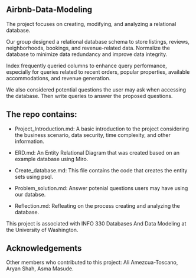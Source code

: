 ## Airbnb-Data-Modeling 
The project focuses on creating, modifying, and analyzing a relational database. 

Our group designed a relational database schema to store listings, reviews, neighborhoods, bookings, and revenue-related data. Normalize the database to minimize data redundancy and improve data integrity.

Index frequently queried columns to enhance query performance, especially for queries related to recent orders, popular properties, available accommodations, and revenue generation.

We also considered potential questions the user may ask when accessing the database.
Then write queries to answer the proposed questions.



## The repo contains:
- Project_Introduction.md: A basic introduction to the project considering the business scenario, data security, time complexity, and other information.

- ERD.md: An Entity Relational Diagram that was created based on an example database using Miro.

- Create_database.md: This file contains the code that creates the entity sets using psql.

- Problem_solution.md: Answer potenial questions users may have using our databse.

- Reflection.md: Refleating on the process creating and analyzing the database.


This project is associated with INFO 330 Databases And Data Modeling at the University of Washington.


## Acknowledgements
Other members who contributed to this project: Ali Amezcua-Toscano, Aryan Shah, Asma Masude.
